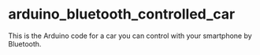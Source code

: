 # arduino_bluetooth_controlled_car
This is the Arduino code for a car you can control with your smartphone by Bluetooth.
